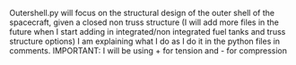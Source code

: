 Outershell.py will focus on the structural design of the outer shell of the spacecraft, given a closed non truss structure
(I will add more files in the future when I start adding in integrated/non integrated fuel tanks and truss structure options)
I am explaining what I do as I do it in the python files in comments.
IMPORTANT: I will be using + for tension and - for compression